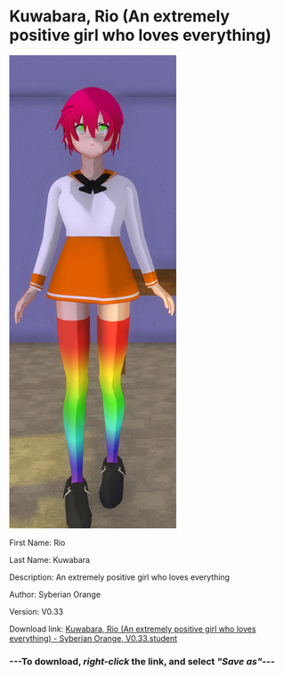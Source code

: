 # Kuwabara, Rio (An extremely positive girl who loves everything)

<img src = "https://raw.githubusercontent.com/Arbiter1223/Daigaku-Gurashi-Custom-Students/master/Students/Files/Kuwabara%2C%20Rio%20(An%20extremely%20positive%20girl%20who%20loves%20everything).png">

First Name: Rio

Last Name: Kuwabara

Description: An extremely positive girl who loves everything

Author: Syberian Orange

Version: V0.33

Download link: <a href="https://raw.githubusercontent.com/Arbiter1223/Daigaku-Gurashi-Custom-Students/master/Students/Files/Kuwabara%2C%20Rio%20(An%20extremely%20positive%20girl%20who%20loves%20everything)%20-%20Syberian%20Orange%2C%20V0.33.student">Kuwabara, Rio (An extremely positive girl who loves everything) - Syberian Orange, V0.33.student</a>

### ---**To download, _right-click_ the link, and select _"Save as"_**---
